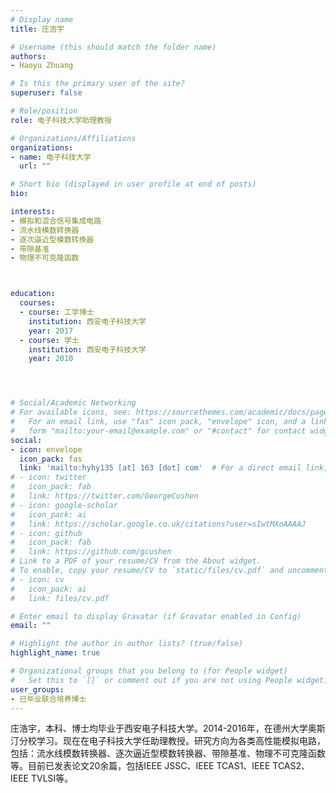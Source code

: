 ```yaml
---
# Display name
title: 庄浩宇

# Username (this should match the folder name)
authors:
- Haoyu Zhuang

# Is this the primary user of the site?
superuser: false

# Role/position
role: 电子科技大学助理教授

# Organizations/Affiliations
organizations:
- name: 电子科技大学
  url: ""

# Short bio (displayed in user profile at end of posts)
bio: 

interests:
- 模拟和混合信号集成电路
- 流水线模数转换器
- 逐次逼近型模数转换器
- 带隙基准
- 物理不可克隆函数



education:
  courses:
  - course: 工学博士
    institution: 西安电子科技大学
    year: 2017
  - course: 学士
    institution: 西安电子科技大学
    year: 2010




# Social/Academic Networking
# For available icons, see: https://sourcethemes.com/academic/docs/page-builder/#icons
#   For an email link, use "fas" icon pack, "envelope" icon, and a link in the
#   form "mailto:your-email@example.com" or "#contact" for contact widget.
social:
- icon: envelope
  icon_pack: fas
  link: 'mailto:hyhy135 [at] 163 [dot] com'  # For a direct email link, use "mailto:test@example.org".
# - icon: twitter
#   icon_pack: fab
#   link: https://twitter.com/GeorgeCushen
# - icon: google-scholar
#   icon_pack: ai
#   link: https://scholar.google.co.uk/citations?user=sIwtMXoAAAAJ
# - icon: github
#   icon_pack: fab
#   link: https://github.com/gcushen
# Link to a PDF of your resume/CV from the About widget.
# To enable, copy your resume/CV to `static/files/cv.pdf` and uncomment the lines below.
# - icon: cv
#   icon_pack: ai
#   link: files/cv.pdf

# Enter email to display Gravatar (if Gravatar enabled in Config)
email: ""

# Highlight the author in author lists? (true/false)
highlight_name: true

# Organizational groups that you belong to (for People widget)
#   Set this to `[]` or comment out if you are not using People widget.
user_groups:
- 已毕业联合培养博士
---
```


庄浩宇，本科、博士均毕业于西安电子科技大学。2014-2016年，在德州大学奥斯汀分校学习。现在在电子科技大学任助理教授。研究方向为各类高性能模拟电路，包括：流水线模数转换器、逐次逼近型模数转换器、带隙基准、物理不可克隆函数等。目前已发表论文20余篇，包括IEEE JSSC、IEEE TCAS1、IEEE TCAS2、IEEE TVLSI等。